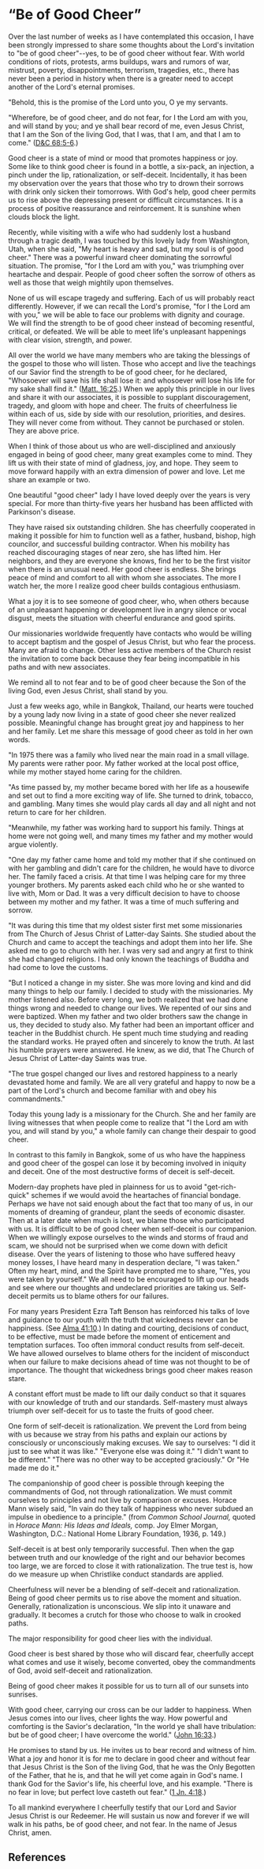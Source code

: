 # “Be of Good Cheer”

Over the last number of weeks as I have contemplated this occasion, I have
been strongly impressed to share some thoughts about the Lord's invitation to
"be of good cheer"--yes, to be of good cheer without fear. With world
conditions of riots, protests, arms buildups, wars and rumors of war,
mistrust, poverty, disappointments, terrorism, tragedies, etc., there has
never been a period in history when there is a greater need to accept another
of the Lord's eternal promises.

"Behold, this is the promise of the Lord unto you, O ye my servants.

"Wherefore, be of good cheer, and do not fear, for I the Lord am with you, and
will stand by you; and ye shall bear record of me, even Jesus Christ, that I
am the Son of the living God, that I was, that I am, and that I am to come."
([D&amp;C 68:5-6](/scriptures/dc-testament/dc/68.5-6?lang=eng#4).)

Good cheer is a state of mind or mood that promotes happiness or joy. Some
like to think good cheer is found in a bottle, a six-pack, an injection, a
pinch under the lip, rationalization, or self-deceit. Incidentally, it has
been my observation over the years that those who try to drown their sorrows
with drink only sicken their tomorrows. With God's help, good cheer permits us
to rise above the depressing present or difficult circumstances. It is a
process of positive reassurance and reinforcement. It is sunshine when clouds
block the light.

Recently, while visiting with a wife who had suddenly lost a husband through a
tragic death, I was touched by this lovely lady from Washington, Utah, when
she said, "My heart is heavy and sad, but my soul is of good cheer." There was
a powerful inward cheer dominating the sorrowful situation. The promise, "for
I the Lord am with you," was triumphing over heartache and despair. People of
good cheer soften the sorrow of others as well as those that weigh mightily
upon themselves.

None of us will escape tragedy and suffering. Each of us will probably react
differently. However, if we can recall the Lord's promise, "for I the Lord am
with you," we will be able to face our problems with dignity and courage. We
will find the strength to be of good cheer instead of becoming resentful,
critical, or defeated. We will be able to meet life's unpleasant happenings
with clear vision, strength, and power.

All over the world we have many members who are taking the blessings of the
gospel to those who will listen. Those who accept and live the teachings of
our Savior find the strength to be of good cheer, for he declared, "Whosoever
will save his life shall lose it: and whosoever will lose his life for my sake
shall find it." ([Matt. 16:25](/scriptures/nt/matt/16.25?lang=eng#24).) When
we apply this principle in our lives and share it with our associates, it is
possible to supplant discouragement, tragedy, and gloom with hope and cheer.
The fruits of cheerfulness lie within each of us, side by side with our
resolution, priorities, and desires. They will never come from without. They
cannot be purchased or stolen. They are above price.

When I think of those about us who are well-disciplined and anxiously engaged
in being of good cheer, many great examples come to mind. They lift us with
their state of mind of gladness, joy, and hope. They seem to move forward
happily with an extra dimension of power and love. Let me share an example or
two.

One beautiful "good cheer" lady I have loved deeply over the years is very
special. For more than thirty-five years her husband has been afflicted with
Parkinson's disease.

They have raised six outstanding children. She has cheerfully cooperated in
making it possible for him to function well as a father, husband, bishop, high
councilor, and successful building contractor. When his mobility has reached
discouraging stages of near zero, she has lifted him. Her neighbors, and they
are everyone she knows, find her to be the first visitor when there is an
unusual need. Her good cheer is endless. She brings peace of mind and comfort
to all with whom she associates. The more I watch her, the more I realize good
cheer builds contagious enthusiasm.

What a joy it is to see someone of good cheer, who, when others because of an
unpleasant happening or development live in angry silence or vocal disgust,
meets the situation with cheerful endurance and good spirits.

Our missionaries worldwide frequently have contacts who would be willing to
accept baptism and the gospel of Jesus Christ, but who fear the process. Many
are afraid to change. Other less active members of the Church resist the
invitation to come back because they fear being incompatible in his paths and
with new associates.

We remind all to not fear and to be of good cheer because the Son of the
living God, even Jesus Christ, shall stand by you.

Just a few weeks ago, while in Bangkok, Thailand, our hearts were touched by a
young lady now living in a state of good cheer she never realized possible.
Meaningful change has brought great joy and happiness to her and her family.
Let me share this message of good cheer as told in her own words.

"In 1975 there was a family who lived near the main road in a small village.
My parents were rather poor. My father worked at the local post office, while
my mother stayed home caring for the children.

"As time passed by, my mother became bored with her life as a housewife and
set out to find a more exciting way of life. She turned to drink, tobacco, and
gambling. Many times she would play cards all day and all night and not return
to care for her children.

"Meanwhile, my father was working hard to support his family. Things at home
were not going well, and many times my father and my mother would argue
violently.

"One day my father came home and told my mother that if she continued on with
her gambling and didn't care for the children, he would have to divorce her.
The family faced a crisis. At that time I was helping care for my three
younger brothers. My parents asked each child who he or she wanted to live
with, Mom or Dad. It was a very difficult decision to have to choose between
my mother and my father. It was a time of much suffering and sorrow.

"It was during this time that my oldest sister first met some missionaries
from The Church of Jesus Christ of Latter-day Saints. She studied about the
Church and came to accept the teachings and adopt them into her life. She
asked me to go to church with her. I was very sad and angry at first to think
she had changed religions. I had only known the teachings of Buddha and had
come to love the customs.

"But I noticed a change in my sister. She was more loving and kind and did
many things to help our family. I decided to study with the missionaries. My
mother listened also. Before very long, we both realized that we had done
things wrong and needed to change our lives. We repented of our sins and were
baptized. When my father and two older brothers saw the change in us, they
decided to study also. My father had been an important officer and teacher in
the Buddhist church. He spent much time studying and reading the standard
works. He prayed often and sincerely to know the truth. At last his humble
prayers were answered. He knew, as we did, that The Church of Jesus Christ of
Latter-day Saints was true.

"The true gospel changed our lives and restored happiness to a nearly
devastated home and family. We are all very grateful and happy to now be a
part of the Lord's church and become familiar with and obey his commandments."

Today this young lady is a missionary for the Church. She and her family are
living witnesses that when people come to realize that "I the Lord am with
you, and will stand by you," a whole family can change their despair to good
cheer.

In contrast to this family in Bangkok, some of us who have the happiness and
good cheer of the gospel can lose it by becoming involved in iniquity and
deceit. One of the most destructive forms of deceit is self-deceit.

Modern-day prophets have pled in plainness for us to avoid "get-rich-quick"
schemes if we would avoid the heartaches of financial bondage. Perhaps we have
not said enough about the fact that too many of us, in our moments of dreaming
of grandeur, plant the seeds of economic disaster. Then at a later date when
much is lost, we blame those who participated with us. It is difficult to be
of good cheer when self-deceit is our companion. When we willingly expose
ourselves to the winds and storms of fraud and scam, we should not be
surprised when we come down with deficit disease. Over the years of listening
to those who have suffered heavy money losses, I have heard many in
desperation declare, "I was taken." Often my heart, mind, and the Spirit have
prompted me to share, "Yes, you were taken by yourself." We all need to be
encouraged to lift up our heads and see where our thoughts and undeclared
priorities are taking us. Self-deceit permits us to blame others for our
failures.

For many years President Ezra Taft Benson has reinforced his talks of love and
guidance to our youth with the truth that wickedness never can be happiness.
(See [Alma 41:10](/scriptures/bofm/alma/41.10?lang=eng#9).) In dating and
courting, decisions of conduct, to be effective, must be made before the
moment of enticement and temptation surfaces. Too often immoral conduct
results from self-deceit. We have allowed ourselves to blame others for the
incident of misconduct when our failure to make decisions ahead of time was
not thought to be of importance. The thought that wickedness brings good cheer
makes reason stare.

A constant effort must be made to lift our daily conduct so that it squares
with our knowledge of truth and our standards. Self-mastery must always
triumph over self-deceit for us to taste the fruits of good cheer.

One form of self-deceit is rationalization. We prevent the Lord from being
with us because we stray from his paths and explain our actions by consciously
or unconsciously making excuses. We say to ourselves: "I did it just to see
what it was like." "Everyone else was doing it." "I didn't want to be
different." "There was no other way to be accepted graciously." Or "He made me
do it."

The companionship of good cheer is possible through keeping the commandments
of God, not through rationalization. We must commit ourselves to principles
and not live by comparison or excuses. Horace Mann wisely said, "In vain do
they talk of happiness who never subdued an impulse in obedience to a
principle." (from _Common School Journal,_ quoted in _Horace Mann: His Ideas
and Ideals,_ comp. Joy Elmer Morgan, Washington, D.C.: National Home Library
Foundation, 1936, p. 149.)

Self-deceit is at best only temporarily successful. Then when the gap between
truth and our knowledge of the right and our behavior becomes too large, we
are forced to close it with rationalization. The true test is, how do we
measure up when Christlike conduct standards are applied.

Cheerfulness will never be a blending of self-deceit and rationalization.
Being of good cheer permits us to rise above the moment and situation.
Generally, rationalization is unconscious. We slip into it unaware and
gradually. It becomes a crutch for those who choose to walk in crooked paths.

The major responsibility for good cheer lies with the individual.

Good cheer is best shared by those who will discard fear, cheerfully accept
what comes and use it wisely, become converted, obey the commandments of God,
avoid self-deceit and rationalization.

Being of good cheer makes it possible for us to turn all of our sunsets into
sunrises.

With good cheer, carrying our cross can be our ladder to happiness. When Jesus
comes into our lives, cheer lights the way. How powerful and comforting is the
Savior's declaration, "In the world ye shall have tribulation: but be of good
cheer; I have overcome the world." ([John
16:33](/scriptures/nt/john/16.33?lang=eng#32).)

He promises to stand by us. He invites us to bear record and witness of him.
What a joy and honor it is for me to declare in good cheer and without fear
that Jesus Christ is the Son of the living God, that he was the Only Begotten
of the Father, that he is, and that he will yet come again in God's name. I
thank God for the Savior's life, his cheerful love, and his example. "There is
no fear in love; but perfect love casteth out fear." ([1 Jn.
4:18](/scriptures/nt/1-jn/4.18?lang=eng#17).)

To all mankind everywhere I cheerfully testify that our Lord and Savior Jesus
Christ is our Redeemer. He will sustain us now and forever if we will walk in
his paths, be of good cheer, and not fear. In the name of Jesus Christ, amen.

## References

